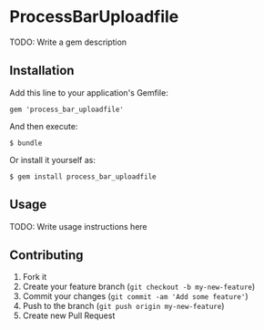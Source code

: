 # ProcessBarUploadfile

TODO: Write a gem description

## Installation

Add this line to your application's Gemfile:

    gem 'process_bar_uploadfile'

And then execute:

    $ bundle

Or install it yourself as:

    $ gem install process_bar_uploadfile

## Usage

TODO: Write usage instructions here

## Contributing

1. Fork it
2. Create your feature branch (`git checkout -b my-new-feature`)
3. Commit your changes (`git commit -am 'Add some feature'`)
4. Push to the branch (`git push origin my-new-feature`)
5. Create new Pull Request
